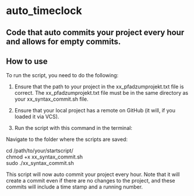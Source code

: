 # auto_timeclock
## Code that auto commits your project every hour and allows for empty commits.

## How to use
To run the script, you need to do the following:

1. Ensure that the path to your project in the xx_pfadzumprojekt.txt file is correct. The xx_pfadzumprojekt.txt file must be in the same directory as your xx_syntax_commit.sh file.
   
3. Ensure that your local project has a remote on GitHub (it will, if you loaded it via VCS).

4. Run the script with this command in the terminal:

Navigate to the folder where the scripts are saved:<p>

cd /path/to/your/startscript/<br>
chmod +x xx_syntax_commit.sh<br>
sudo ./xx_syntax_commit.sh

This script will now auto commit your project every hour. Note that it will create a commit even if there are no changes to the project, and these commits will include a time stamp and a running number.
